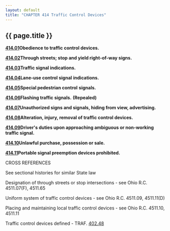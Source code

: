 ```yaml
---
layout: default 
title: "CHAPTER 414 Traffic Control Devices"
---
```


{{ page.title }}
----------------

[**414.01**](1d978f1b.html)**Obedience to traffic control devices.**

[**414.02**](1d9e90bc.html)**Through streets; stop and yield
right-of-way signs.**

[**414.03**](1da809fb.html)**Traffic signal indications.**

[**414.04**](1dd2c198.html)**Lane-use control signal** **indications.**

[**414.05**](1dde9226.html)**Special pedestrian control** **signals.**

[**414.06**](1de92046.html)**Flashing traffic signals.** **(Repealed)**

[**414.07**](1dec3457.html)**Unauthorized signs and signals, hiding from
view, advertising.**

[**414.08**](1df3b6d6.html)**Alteration, injury, removal of traffic
control devices.**

[**414.09**](1dfd512e.html)**Driver's duties upon approaching ambiguous
or non-working traffic signal.**

[**414.10**](1e06545f.html)**Unlawful purchase, possession or sale.**

[**414.11**](1e155414.html)**Portable signal preemption devices
prohibited.**

CROSS REFERENCES

See sectional histories for similar State law

Designation of through streets or stop intersections - see Ohio R.C.
4511.07(F), 4511.65

Uniform system of traffic control devices - see Ohio R.C. 4511.09,
4511.11(D)

Placing and maintaining local traffic control devices - see Ohio R.C.
4511.10, 4511.11

Traffic control devices defined - TRAF. [402.48](1c6ff9eb.html)
